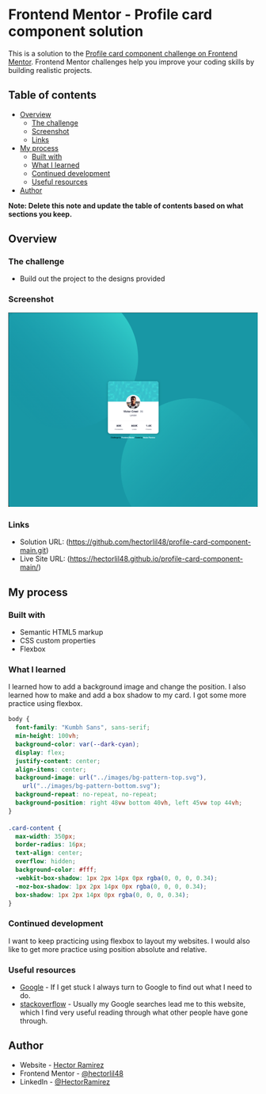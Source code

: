 # Frontend Mentor - Profile card component solution

This is a solution to the [Profile card component challenge on Frontend Mentor](https://www.frontendmentor.io/challenges/profile-card-component-cfArpWshJ). Frontend Mentor challenges help you improve your coding skills by building realistic projects.

## Table of contents

- [Overview](#overview)
  - [The challenge](#the-challenge)
  - [Screenshot](#screenshot)
  - [Links](#links)
- [My process](#my-process)
  - [Built with](#built-with)
  - [What I learned](#what-i-learned)
  - [Continued development](#continued-development)
  - [Useful resources](#useful-resources)
- [Author](#author)

**Note: Delete this note and update the table of contents based on what sections you keep.**

## Overview

### The challenge

- Build out the project to the designs provided

### Screenshot

![](./Screenshot.png)

### Links

- Solution URL: (https://github.com/hectorlil48/profile-card-component-main.git)
- Live Site URL: (https://hectorlil48.github.io/profile-card-component-main/)

## My process

### Built with

- Semantic HTML5 markup
- CSS custom properties
- Flexbox

### What I learned

I learned how to add a background image and change the position. I also learned how to make and add a box shadow to my card. I got some more practice using flexbox.

```css
body {
  font-family: "Kumbh Sans", sans-serif;
  min-height: 100vh;
  background-color: var(--dark-cyan);
  display: flex;
  justify-content: center;
  align-items: center;
  background-image: url("../images/bg-pattern-top.svg"),
    url("../images/bg-pattern-bottom.svg");
  background-repeat: no-repeat, no-repeat;
  background-position: right 48vw bottom 40vh, left 45vw top 44vh;
}

.card-content {
  max-width: 350px;
  border-radius: 16px;
  text-align: center;
  overflow: hidden;
  background-color: #fff;
  -webkit-box-shadow: 1px 2px 14px 0px rgba(0, 0, 0, 0.34);
  -moz-box-shadow: 1px 2px 14px 0px rgba(0, 0, 0, 0.34);
  box-shadow: 1px 2px 14px 0px rgba(0, 0, 0, 0.34);
}
```

### Continued development

I want to keep practicing using flexbox to layout my websites. I would also like to get more practice using position absolute and relative.

### Useful resources

- [Google](https://www.google.com) - If I get stuck I always turn to Google to find out what I need to do.
- [stackoverflow](https://stackoverflow.com/) - Usually my Google searches lead me to this website, which I find very useful reading through what other people have gone through.

## Author

- Website - [Hector Ramirez](https://www.hectoramirez.com)
- Frontend Mentor - [@hectorlil48](https://www.frontendmentor.io/profile/hectorlil48)
- LinkedIn - [@HectorRamirez](linkedin.com/in/hector-ramirez-6a6509170)
